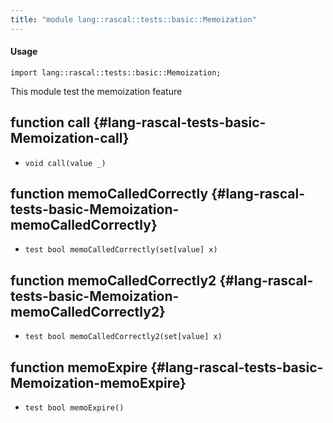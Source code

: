 ```yaml
---
title: "module lang::rascal::tests::basic::Memoization"
---
```


#### Usage

`import lang::rascal::tests::basic::Memoization;`

This module test the memoization feature

## function call {#lang-rascal-tests-basic-Memoization-call}

* ``void call(value _)``

## function memoCalledCorrectly {#lang-rascal-tests-basic-Memoization-memoCalledCorrectly}

* ``test bool memoCalledCorrectly(set[value] x)``

## function memoCalledCorrectly2 {#lang-rascal-tests-basic-Memoization-memoCalledCorrectly2}

* ``test bool memoCalledCorrectly2(set[value] x)``

## function memoExpire {#lang-rascal-tests-basic-Memoization-memoExpire}

* ``test bool memoExpire()``

